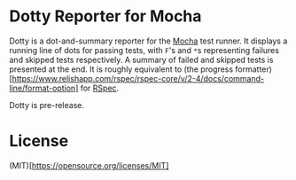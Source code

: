 # Dotty Reporter for Mocha

Dotty is a dot-and-summary reporter for the [Mocha](http://mochajs.org/) test runner. It displays a running line of dots for passing tests, with `F`'s and `*`s representing failures and skipped tests respectively. A summary of failed and skipped tests is presented at the end. It is roughly equivalent to (the progress formatter)[https://www.relishapp.com/rspec/rspec-core/v/2-4/docs/command-line/format-option] for [RSpec](https://www.relishapp.com/rspec/).

Dotty is pre-release.

# License

(MIT)[https://opensource.org/licenses/MIT]
